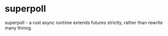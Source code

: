 # superpoll
superpoll - a rust async runtime extends futures strictly, rather than rewrite many thinng.
